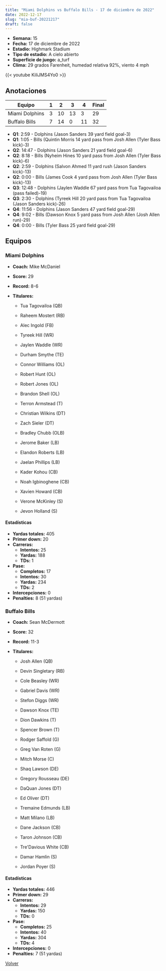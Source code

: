 ```yaml
---
title: "Miami Dolphins vs Buffalo Bills - 17 de diciembre de 2022"
date: 2022-12-17
slug: "mia-buf-20221217"
draft: false
---
```


- **Semana:** 15
- **Fecha:** 17 de diciembre de 2022
- **Estadio:** Highmark Stadium
- **Tipo de estadio:** A cielo abierto
- **Superficie de juego:** a_turf
- **Clima:** 29 grados Farenheit, humedad relativa 92%, viento 4 mph


{{< youtube KiIiJMS4Yo0 >}}


## Anotaciones
| Equipo | 1 | 2 | 3 | 4 | Final |
|--------|---|---|---|---|-------|
| Miami Dolphins  | 3 | 10 | 13 | 3  | 29 |
| Buffalo Bills  | 7 | 14 | 0 | 11  | 32 |
- **Q1**: 2:59 - Dolphins (Jason Sanders 39 yard field goal-3)
- **Q1**: 1:05 - Bills (Quintin Morris 14 yard pass from Josh Allen (Tyler Bass kick)-3)
- **Q2**: 14:47 - Dolphins (Jason Sanders 21 yard field goal-6)
- **Q2**: 8:18 - Bills (Nyheim Hines 10 yard pass from Josh Allen (Tyler Bass kick)-6)
- **Q2**: 2:59 - Dolphins (Salvon Ahmed 11 yard rush (Jason Sanders kick)-13)
- **Q2**: 0:00 - Bills (James Cook 4 yard pass from Josh Allen (Tyler Bass kick)-13)
- **Q3**: 12:48 - Dolphins (Jaylen Waddle 67 yard pass from Tua Tagovailoa (pass failed)-19)
- **Q3**: 2:30 - Dolphins (Tyreek Hill 20 yard pass from Tua Tagovailoa (Jason Sanders kick)-26)
- **Q4**: 11:56 - Dolphins (Jason Sanders 47 yard field goal-29)
- **Q4**: 9:02 - Bills (Dawson Knox 5 yard pass from Josh Allen (Josh Allen run)-29)
- **Q4**: 0:00 - Bills (Tyler Bass 25 yard field goal-29)


## Equipos


### Miami Dolphins
* **Coach:** Mike McDaniel
* **Score:** 29
* **Record:** 8-6
* **Titulares:** 

  * Tua Tagovailoa (QB) 

  * Raheem Mostert (RB) 

  * Alec Ingold (FB) 

  * Tyreek Hill (WR) 

  * Jaylen Waddle (WR) 

  * Durham Smythe (TE) 

  * Connor Williams (OL) 

  * Robert Hunt (OL) 

  * Robert Jones (OL) 

  * Brandon Shell (OL) 

  * Terron Armstead (T) 

  * Christian Wilkins (DT) 

  * Zach Sieler (DT) 

  * Bradley Chubb (OLB) 

  * Jerome Baker (LB) 

  * Elandon Roberts (LB) 

  * Jaelan Phillips (LB) 

  * Kader Kohou (CB) 

  * Noah Igbinoghene (CB) 

  * Xavien Howard (CB) 

  * Verone McKinley (S) 

  * Jevon Holland (S) 

#### Estadísticas
* **Yardas totales:** 405
* **Primer down:** 20
* **Carreras:**
  * **Intentos:** 25
  * **Yardas:** 188
  * **TDs:** 1
* **Pase:**
  * **Completos:** 17
  * **Intentos:** 30
  * **Yardas:** 234
  * **TDs:** 2
* **Intercepciones:** 0
* **Penalties:** 8 (51 yardas)

### Buffalo Bills
* **Coach:** Sean McDermott
* **Score:** 32
* **Record:** 11-3
* **Titulares:** 

  * Josh Allen (QB) 

  * Devin Singletary (RB) 

  * Cole Beasley (WR) 

  * Gabriel Davis (WR) 

  * Stefon Diggs (WR) 

  * Dawson Knox (TE) 

  * Dion Dawkins (T) 

  * Spencer Brown (T) 

  * Rodger Saffold (G) 

  * Greg Van Roten (G) 

  * Mitch Morse (C) 

  * Shaq Lawson (DE) 

  * Gregory Rousseau (DE) 

  * DaQuan Jones (DT) 

  * Ed Oliver (DT) 

  * Tremaine Edmunds (LB) 

  * Matt Milano (LB) 

  * Dane Jackson (CB) 

  * Taron Johnson (CB) 

  * Tre'Davious White (CB) 

  * Damar Hamlin (S) 

  * Jordan Poyer (S) 

#### Estadísticas
* **Yardas totales:** 446
* **Primer down:** 29
* **Carreras:**
  * **Intentos:** 29
  * **Yardas:** 150
  * **TDs:** 0
* **Pase:**
  * **Completos:** 25
  * **Intentos:** 40
  * **Yardas:** 304
  * **TDs:** 4
* **Intercepciones:** 0
* **Penalties:** 7 (51 yardas)


[Volver](/historia/2022)
